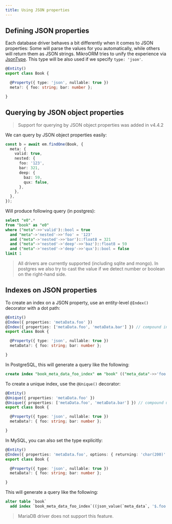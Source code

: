 ```yaml
---
title: Using JSON properties
---
```


## Defining JSON properties

Each database driver behaves a bit differently when it comes to JSON properties: Some will parse the values for you automatically, while others will return them as JSON strings. MikroORM tries to unify the experience via [JsonType](./custom-types.md#jsontype). This type will be also used if we specify `type: 'json'`.

```ts
@Entity()
export class Book {

  @Property({ type: 'json', nullable: true })
  meta?: { foo: string; bar: number };

}
```

## Querying by JSON object properties

> Support for querying by JSON object properties was added in v4.4.2

We can query by JSON object properties easily:

```ts
const b = await em.findOne(Book, {
  meta: {
    valid: true,
    nested: {
      foo: '123',
      bar: 321,
      deep: {
        baz: 59,
        qux: false,
      },
    },
  },
});
```

Will produce following query (in postgres):

```sql
select "e0".*
from "book" as "e0"
where ("meta"->>'valid')::bool = true
  and "meta"->'nested'->>'foo' = '123'
  and ("meta"->'nested'->>'bar')::float8 = 321
  and ("meta"->'nested'->'deep'->>'baz')::float8 = 59
  and ("meta"->'nested'->'deep'->>'qux')::bool = false
limit 1
```

> All drivers are currently supported (including sqlite and mongo). In postgres we also try to cast the value if we detect number or boolean on the right-hand side.

## Indexes on JSON properties

To create an index on a JSON property, use an entity-level `@Index()` decorator with a dot path:

```ts
@Entity()
@Index({ properties: 'metaData.foo' })
@Index({ properties: ['metaData.foo', 'metaData.bar'] }) // compound index
export class Book {

  @Property({ type: 'json', nullable: true })
  metaData?: { foo: string; bar: number };

}
```

In PostgreSQL, this will generate a query like the following:

```sql
create index "book_meta_data_foo_index" on "book" (("meta_data"->>'foo'));
```

To create a unique index, use the `@Unique()` decorator:

```ts
@Entity()
@Unique({ properties: 'metaData.foo' })
@Unique({ properties: ['metaData.foo', 'metaData.bar'] }) // compound unique index
export class Book {

  @Property({ type: 'json', nullable: true })
  metaData?: { foo: string; bar: number };

}
```

In MySQL, you can also set the type explicitly:

```ts
@Entity()
@Index({ properties: 'metaData.foo', options: { returning: 'char(200)' } })
export class Book {

  @Property({ type: 'json', nullable: true })
  metaData?: { foo: string; bar: number };

}
```

This will generate a query like the following:

```sql
alter table `book`
  add index `book_meta_data_foo_index`((json_value(`meta_data`, '$.foo' returning char(200))));
```

> MariaDB driver does not support this feature.
